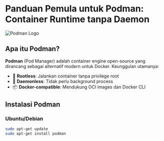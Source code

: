 # Panduan Pemula untuk Podman: Container Runtime tanpa Daemon

![Podman Logo](https://podman.io/images/podman.svg)

## Apa itu Podman?
**Podman** (Pod Manager) adalah container engine open-source yang dirancang sebagai alternatif modern untuk Docker. Keunggulan utamanya:
- 🔐 **Rootless**: Jalankan container tanpa privilege root
- 🚫 **Daemonless**: Tidak perlu background process
- 📦 **Docker-compatible**: Mendukung OCI images dan Docker CLI

## Instalasi Podman
### Ubuntu/Debian
```bash
sudo apt-get update
sudo apt-get install podman